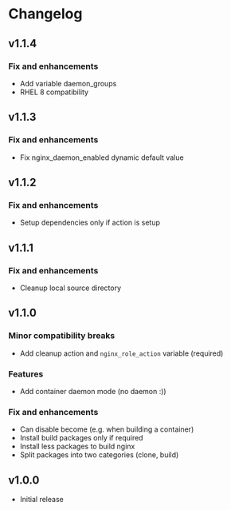 # Changelog

## v1.1.4

### Fix and enhancements

- Add variable daemon_groups
- RHEL 8 compatibility

## v1.1.3

### Fix and enhancements

- Fix nginx_daemon_enabled dynamic default value

## v1.1.2

### Fix and enhancements

- Setup dependencies only if action is setup

## v1.1.1

### Fix and enhancements

- Cleanup local source directory

## v1.1.0

### Minor compatibility breaks

- Add cleanup action and `nginx_role_action` variable (required)

### Features

- Add container daemon mode (no daemon :))

### Fix and enhancements

- Can disable become (e.g. when building a container)
- Install build packages only if required
- Install less packages to build nginx
- Split packages into two categories (clone, build)

## v1.0.0

- Initial release
